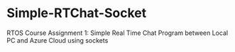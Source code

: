 # Simple-RTChat-Socket
RTOS Course Assignment 1: Simple Real Time Chat Program between Local PC and Azure Cloud using sockets
